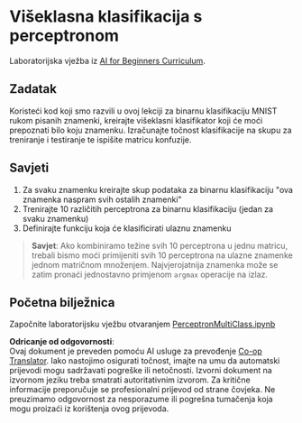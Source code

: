 <!--
CO_OP_TRANSLATOR_METADATA:
{
  "original_hash": "7336583e4630220c835335da640016db",
  "translation_date": "2025-08-26T00:01:13+00:00",
  "source_file": "lessons/3-NeuralNetworks/03-Perceptron/lab/README.md",
  "language_code": "hr"
}
-->
# Višeklasna klasifikacija s perceptronom

Laboratorijska vježba iz [AI for Beginners Curriculum](https://github.com/microsoft/ai-for-beginners).

## Zadatak

Koristeći kod koji smo razvili u ovoj lekciji za binarnu klasifikaciju MNIST rukom pisanih znamenki, kreirajte višeklasni klasifikator koji će moći prepoznati bilo koju znamenku. Izračunajte točnost klasifikacije na skupu za treniranje i testiranje te ispišite matricu konfuzije.

## Savjeti

1. Za svaku znamenku kreirajte skup podataka za binarnu klasifikaciju "ova znamenka naspram svih ostalih znamenki"
1. Trenirajte 10 različitih perceptrona za binarnu klasifikaciju (jedan za svaku znamenku)
1. Definirajte funkciju koja će klasificirati ulaznu znamenku

> **Savjet**: Ako kombiniramo težine svih 10 perceptrona u jednu matricu, trebali bismo moći primijeniti svih 10 perceptrona na ulazne znamenke jednom matričnom množenjem. Najvjerojatnija znamenka može se zatim pronaći jednostavno primjenom `argmax` operacije na izlaz.

## Početna bilježnica

Započnite laboratorijsku vježbu otvaranjem [PerceptronMultiClass.ipynb](../../../../../../lessons/3-NeuralNetworks/03-Perceptron/lab/PerceptronMultiClass.ipynb)

**Odricanje od odgovornosti**:  
Ovaj dokument je preveden pomoću AI usluge za prevođenje [Co-op Translator](https://github.com/Azure/co-op-translator). Iako nastojimo osigurati točnost, imajte na umu da automatski prijevodi mogu sadržavati pogreške ili netočnosti. Izvorni dokument na izvornom jeziku treba smatrati autoritativnim izvorom. Za kritične informacije preporučuje se profesionalni prijevod od strane čovjeka. Ne preuzimamo odgovornost za nesporazume ili pogrešna tumačenja koja mogu proizaći iz korištenja ovog prijevoda.